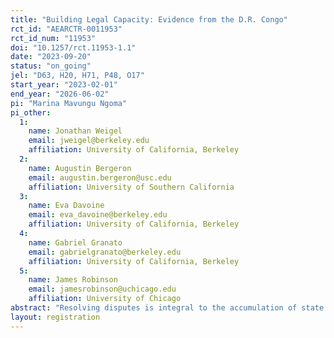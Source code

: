 ```yaml
---
title: "Building Legal Capacity: Evidence from the D.R. Congo"
rct_id: "AEARCTR-0011953"
rct_id_num: "11953"
doi: "10.1257/rct.11953-1.1"
date: "2023-09-20"
status: "on_going"
jel: "D63, H20, H71, P48, O17"
start_year: "2023-02-01"
end_year: "2026-06-02"
pi: "Marina Mavungu Ngoma"
pi_other:
  1:
    name: Jonathan Weigel
    email: jweigel@berkeley.edu
    affiliation: University of California, Berkeley
  2:
    name: Augustin Bergeron
    email: augustin.bergeron@usc.edu
    affiliation: University of Southern California
  3:
    name: Eva Davoine
    email: eva_davoine@berkeley.edu
    affiliation: University of California, Berkeley
  4:
    name: Gabriel Granato
    email: gabrielgranato@berkeley.edu
    affiliation: University of California, Berkeley
  5:
    name: James Robinson
    email: jamesrobinson@uchicago.edu
    affiliation: University of Chicago
abstract: "Resolving disputes is integral to the accumulation of state capacity. Yet often policymakers privilege ﬁscal capacity building in fragile states over legal capacity building. In this project, we study a low-capacity state—the D.R. Congo—seeking to establish legal authority and how its eﬀorts to do so shape citizens’ demand for the state. Speciﬁcally, we examine the randomized rollout of a legal capacity building program implemented at scale in the city of Kananga (DRC) by the Ministry of Justice and a local NGO. In this program, citizens with local disputes are randomly assigned to receive subsidized mediation overseen by state lawyers, customary chiefs, or to remain in the status quo. We compare the impartiality of the state and customary justice system and examine eﬀects of the program on property rights security and citizens’ views of and willingness to pay for the formal state."
layout: registration
---
```


